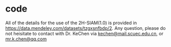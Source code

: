 # code 
All of the details for the use of the 2H-SIAM(1.0) is provided in https://data.mendeley.com/datasets/tzgxsnfbdp/2.
Any question, please do not heisitate to contact with Dr. KeChen via kechen@mail.scuec.edu.cn, or mr.k.chen@qq.com
